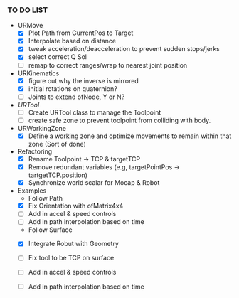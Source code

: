 ### TO DO LIST
- URMove
  - [X] Plot Path from CurrentPos to Target 
  - [X] Interpolate based on distance
  - [X] tweak acceleration/deacceleration to prevent sudden stops/jerks
  - [X] select correct Q Sol
  - [ ] remap to correct ranges/wrap to nearest joint position
- URKinematics
  - [X] figure out why the inverse is mirrored
  - [X] initial rotations on quaternion?
  - [ ] Joints to extend ofNode, Y or N?
- _URTool_
  - [ ] Create URTool class to manage the Toolpoint
  - [ ] create safe zone to prevent toolpoint from colliding with body.
- URWorkingZone
  - [X] Define a working zone and optimize movements to remain within that zone (Sort of done)
- Refactoring
  - [X] Rename Toolpoint -> TCP & targetTCP
  - [X] Remove redundant variables (e.g, targetPointPos -> tartgetTCP.position)
  - [X] Synchronize world scalar for Mocap & Robot
- Examples
  - Follow Path
  - [X] Fix Orientation with ofMatrix4x4
  - [ ] Add in accel & speed controls
  - [ ] Add in path interpolation based on time
  - Follow Surface
  - [X] Integrate Robut with Geometry
  - [ ] Fix tool to be TCP on surface
  - [ ] Add in accel & speed controls
  - [ ] Add in path interpolation based on time
  
